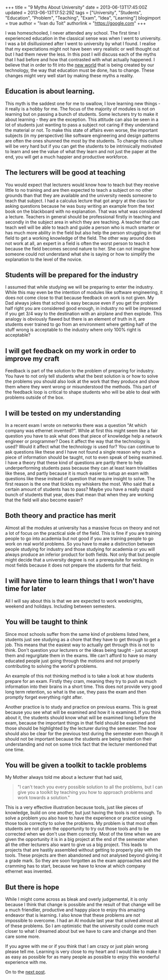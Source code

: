 +++
title = "9 Myths About University"
date = 2013-06-13T17:45:00Z
updated = 2013-06-13T17:52:29Z
tags = ["University", "Students", "Education", "Problem", "Teaching", "Exam", "Idea", "Learning"]
blogimport = true
author = "Ivan du Toit"
authorlink = "https://google.com"
+++

I was homeschooled, I never attended any school. The first time I experienced education in the classical sense was when I went to university. I was a bit disillusioned after I went to university by what I found. I realise that my expectations might not have been very realistic or well thought out but I had them never the less. In this post I will discuss each of the myths that I had before and how that contrasted with what actually happened. I believe that in order to fit into the <a href="http://www.youtube.com/watch?v=v0RQE3A47Hw" target="_blank">new world</a> that is being created by our technology, the way that education must be done, has to change. These changes might very well start by making these myths a reality.

<h2>Education is about learning.</h2>
<div>This myth is the saddest one for me to swallow, I love learning new things - it really is a hobby for me. The focus of the majority of modules is not on learning but on passing a bunch of students. Some lecturers try to make it about learning - they are the exception. This attitude can also be seen in a lot of students just wanting to pass a subject not caring if they understand the material or not. To make this state of affairs even worse, the important subjects (in my perspective) like software engineering and design patterns are often the ones shunned the most by the students. To change this culture will be very hard but if you can get the students to be intrinsically motivated to learn and see the value of what they learn and not just the paper at the end, you will get a much happier and productive workforce.
</div>

<h2>The lecturers will be good at teaching</h2>
<div>You would expect that lecturers would know how to teach but they receive little to no training and are then expected to teach a subject on no other grounds than that they are available and the university needs someone to teach that subject. I had a calculus lecture that got angry at the class for asking questions because he was busy writing an example from the text book on the blackboard with no explanation. That was what was considered a lecture. Teachers in general should be professional firstly in teaching and secondly in the subject area in which they are teaching. A teacher that can teach well will be able to teach and guide a person who is much smarter or has much more ability in the field but also help the person struggling in that field to get a working knowledge of the field. The other way around does not work at all, an expert in a field is often the worst person to teach it because the field becomes second nature to her. She can not imagine how someone could not understand what she is saying or how to simplify the explanation to the level of the novice.</div>

<h2>Students will be prepared for the industry</h2>
<div>I assumed that while studying we will be preparing to enter the industry. While this may even be the intention of modules like software engineering, it does not come close to that because feedback on work is not given. My Dad always jokes that school is easy because even if you get the problem half right you are considered good enough, in industry no will be impressed if you get 3/4 way to the destination with an airplane and then explode. This analogy is obviously flawed but there is an element of truth in it, are students ever trained to go from an environment where getting half of the stuff wrong is acceptable to the industry where only 100% right is acceptable?</div>

<h2>I will get feedback on my work in order to improve my craft</h2>
<div>Feedback is part of the solution to the problem of preparing for industry. You have to not only tell students what the best solution is or how to solve the problems you should also look at the work that they produce and show them where they went wrong or misunderstood the methods. This part of the feedback loop is critical to shape students who will be able to deal with problems outside of the box.
</div>

<h2>I will be tested on my understanding</h2>
<div>In a recent exam I wrote on networks there was a question "At which company was ethernet invented?". While at first this might seem like a fair question you have to ask what does that piece of knowledge help a network engineer or programmer? Does it affect the way that the technology is used? Would it affect what the technology is used for? You can continue to ask questions like these and I have not found a single reason why such a piece of information should be taught, not to even speak of being examined.
</div>
<div>I have a theory that these kind of questions are partly there to help underperforming students pass because they can at least learn trivialities like these, and partly because it is much easier to setup an exam with questions like these instead of question that require insight to solve. The first reason is the one that tickles my whiskers the most. Who said that a certain amount of students has to pass? Maybe you have a really stupid bunch of students that year, does that mean that when they are working that the field will also become easier?
</div>

<h2>Both theory and practice has merit</h2>
<div>Almost all the modules at university has a massive focus on theory and not a lot of focus on the practical side of the field. This is fine if you are training people to go into academia but not good if you are training people to go work on real world problems. So you have to make a distinction between people studying for industry and those studying for academia or you will always produce an inferior product for both fields. Not only that but people might decide that a university degree is not a prerequisite for working in most fields because it does not prepare the students for that field.
</div>

<h2>I will have time to learn things that I won't have time for later</h2>
<div>All I will say about this is that we are expected to work weeknights, weekend and holidays. Including between semesters.</div>

<h2>You will be taught to think</h2>
<p>Since most schools suffer from the same kind of problems listed here, students just see studying as a chore that they have to get through to get a job. This means that the easiest way to actually get through this is not to think. Don't question your lecturers or the ideas being taught - just accept them and regurgitate them in the exams. We can't afford to have so many educated people just going through the motions and not properly contributing to solving the world's problems.
</p>
<p>An example of this not thinking method is to take a look at how students prepare for an exam. Firstly they cram, meaning they try to push as much information into their brains in a short time. This does not provide very good long term retention, so what is the use, they pass the exam and then promptly forget everything right after.</p>
<p>Another practice is to study and practice on previous exams. This is great because you see what will be examined and how it is examined. If you think about it, the students should know what will be examined long before the exam, because the important things in that field should be examined and those should be highlighted by the lecturer during the semester. The how should also be clear for the previous test during the semester even though it should not be important because the students are being tested on their understanding and not on some trick fact that the lecturer mentioned that one time.</p>

<h2>You will be given a toolkit to tackle problems</h2>
<p>My Mother always told me about a lecturer that had said,</p><blockquote class="tr_bq">"I can't teach you every possible solution to all the problems, but I can give you a toolkit by teaching you how to approach problems and work towards a solution."</blockquote>
<p>This is a very effective illustration because tools, just like pieces of knowledge, build on one another, but just having the tools is not enough. To solve a problem you also have to have the experience or practice using those tools correctly to solve the problems. My problem is that most often students are not given the opportunity to try out those tools and to be corrected when we don't use them correctly. Most of the time when we are given the opportunity it is in a big project at the end of the semester when all the other lecturers also want to give us a big project. This leads to projects that are hastily assembled without getting to properly play with the tools. These projects are then abandoned and not analysed beyond giving it a grade mark. So they are soon forgotten as the exam approaches and the cramming has to start, because we have to know at which company ethernet was invented.</p>

<h2>But there is hope</h2>
<p>While I might come across as bleak and overly judgemental, it is only because I think that change is possible and the result of that change will be a much friendlier, productive and happy place to enjoy this amazing endeavor that is learning. I also know that these problems are not impossible to overcome. I had an AI module last year that solved almost all of these problems. So I am optimistic that the university could come much closer to what I dreamed about but we have to care and change and then care some more.</p>
<p>If you agree with me or if you think that I am crazy or just plain wrong please tell me. Learning is very close to my heart and I would like to make it as easy as possible for as many people as possible to enjoy this wonderful experience with me.

On to the <a href="http://blog.tryfinally.co.za/2013/06/the-practical-value-of-bsc-cs-degree.html" target="_blank">next post</a>.</p>
